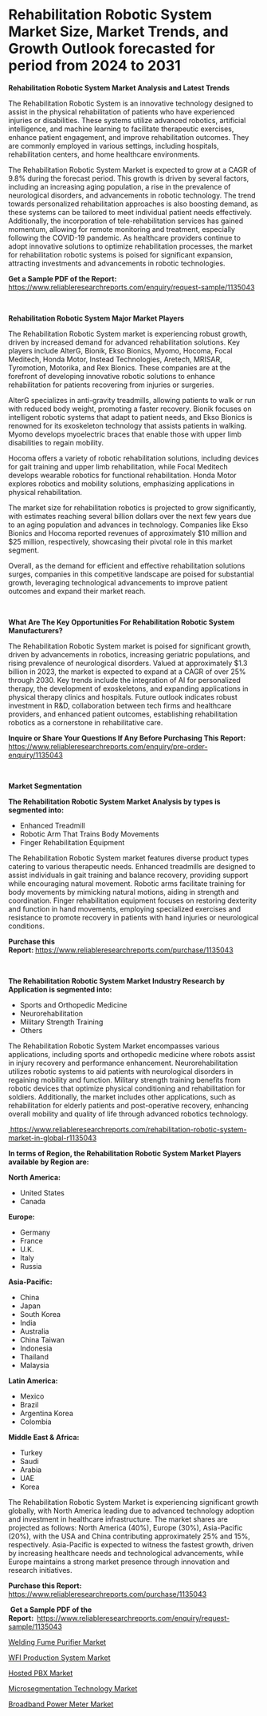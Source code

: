 <p><h1>Rehabilitation Robotic System Market Size, Market Trends, and Growth Outlook forecasted for period from 2024 to 2031</h1></p><p><strong>Rehabilitation Robotic System Market Analysis and Latest Trends</strong></p>
<p><p>The Rehabilitation Robotic System is an innovative technology designed to assist in the physical rehabilitation of patients who have experienced injuries or disabilities. These systems utilize advanced robotics, artificial intelligence, and machine learning to facilitate therapeutic exercises, enhance patient engagement, and improve rehabilitation outcomes. They are commonly employed in various settings, including hospitals, rehabilitation centers, and home healthcare environments.</p><p>The Rehabilitation Robotic System Market is expected to grow at a CAGR of 9.8% during the forecast period. This growth is driven by several factors, including an increasing aging population, a rise in the prevalence of neurological disorders, and advancements in robotic technology. The trend towards personalized rehabilitation approaches is also boosting demand, as these systems can be tailored to meet individual patient needs effectively. Additionally, the incorporation of tele-rehabilitation services has gained momentum, allowing for remote monitoring and treatment, especially following the COVID-19 pandemic. As healthcare providers continue to adopt innovative solutions to optimize rehabilitation processes, the market for rehabilitation robotic systems is poised for significant expansion, attracting investments and advancements in robotic technologies.</p></p>
<p><strong>Get a Sample PDF of the Report:&nbsp;</strong> <a href="https://www.reliableresearchreports.com/enquiry/request-sample/1135043?utm_campaign=115&utm_medium=2&utm_source=Github&utm_content=ia&utm_term=20122024&utm_id=rehabilitation-robotic-system">https://www.reliableresearchreports.com/enquiry/request-sample/1135043</a></p>
<p>&nbsp;</p>
<p><strong>Rehabilitation Robotic System Major Market Players</strong></p>
<p><p>The Rehabilitation Robotic System market is experiencing robust growth, driven by increased demand for advanced rehabilitation solutions. Key players include AlterG, Bionik, Ekso Bionics, Myomo, Hocoma, Focal Meditech, Honda Motor, Instead Technologies, Aretech, MRISAR, Tyromotion, Motorika, and Rex Bionics. These companies are at the forefront of developing innovative robotic solutions to enhance rehabilitation for patients recovering from injuries or surgeries.</p><p>AlterG specializes in anti-gravity treadmills, allowing patients to walk or run with reduced body weight, promoting a faster recovery. Bionik focuses on intelligent robotic systems that adapt to patient needs, and Ekso Bionics is renowned for its exoskeleton technology that assists patients in walking. Myomo develops myoelectric braces that enable those with upper limb disabilities to regain mobility.</p><p>Hocoma offers a variety of robotic rehabilitation solutions, including devices for gait training and upper limb rehabilitation, while Focal Meditech develops wearable robotics for functional rehabilitation. Honda Motor explores robotics and mobility solutions, emphasizing applications in physical rehabilitation.</p><p>The market size for rehabilitation robotics is projected to grow significantly, with estimates reaching several billion dollars over the next few years due to an aging population and advances in technology. Companies like Ekso Bionics and Hocoma reported revenues of approximately $10 million and $25 million, respectively, showcasing their pivotal role in this market segment. </p><p>Overall, as the demand for efficient and effective rehabilitation solutions surges, companies in this competitive landscape are poised for substantial growth, leveraging technological advancements to improve patient outcomes and expand their market reach.</p></p>
<p>&nbsp;</p>
<p><strong>What Are The Key Opportunities For Rehabilitation Robotic System Manufacturers?</strong></p>
<p><p>The Rehabilitation Robotic System market is poised for significant growth, driven by advancements in robotics, increasing geriatric populations, and rising prevalence of neurological disorders. Valued at approximately $1.3 billion in 2023, the market is expected to expand at a CAGR of over 25% through 2030. Key trends include the integration of AI for personalized therapy, the development of exoskeletons, and expanding applications in physical therapy clinics and hospitals. Future outlook indicates robust investment in R&D, collaboration between tech firms and healthcare providers, and enhanced patient outcomes, establishing rehabilitation robotics as a cornerstone in rehabilitative care.</p></p>
<p><strong>Inquire or Share Your Questions If Any Before Purchasing This Report:</strong> <a href="https://www.reliableresearchreports.com/enquiry/pre-order-enquiry/1135043?utm_campaign=115&utm_medium=2&utm_source=Github&utm_content=ia&utm_term=20122024&utm_id=rehabilitation-robotic-system">https://www.reliableresearchreports.com/enquiry/pre-order-enquiry/1135043</a></p>
<p>&nbsp;</p>
<p><strong>Market Segmentation</strong></p>
<p><strong>The Rehabilitation Robotic System Market Analysis by types is segmented into:</strong></p>
<p><ul><li>Enhanced Treadmill</li><li>Robotic Arm That Trains Body Movements</li><li>Finger Rehabilitation Equipment</li></ul></p>
<p><p>The Rehabilitation Robotic System market features diverse product types catering to various therapeutic needs. Enhanced treadmills are designed to assist individuals in gait training and balance recovery, providing support while encouraging natural movement. Robotic arms facilitate training for body movements by mimicking natural motions, aiding in strength and coordination. Finger rehabilitation equipment focuses on restoring dexterity and function in hand movements, employing specialized exercises and resistance to promote recovery in patients with hand injuries or neurological conditions.</p></p>
<p><strong>Purchase this Report:&nbsp;</strong><a href="https://www.reliableresearchreports.com/purchase/1135043?utm_campaign=115&utm_medium=2&utm_source=Github&utm_content=ia&utm_term=20122024&utm_id=rehabilitation-robotic-system">https://www.reliableresearchreports.com/purchase/1135043</a></p>
<p>&nbsp;</p>
<p><strong>The Rehabilitation Robotic System Market Industry Research by Application is segmented into:</strong></p>
<p><ul><li>Sports and Orthopedic Medicine</li><li>Neurorehabilitation</li><li>Military Strength Training</li><li>Others</li></ul></p>
<p><p>The Rehabilitation Robotic System Market encompasses various applications, including sports and orthopedic medicine where robots assist in injury recovery and performance enhancement. Neurorehabilitation utilizes robotic systems to aid patients with neurological disorders in regaining mobility and function. Military strength training benefits from robotic devices that optimize physical conditioning and rehabilitation for soldiers. Additionally, the market includes other applications, such as rehabilitation for elderly patients and post-operative recovery, enhancing overall mobility and quality of life through advanced robotics technology.</p></p>
<p><a href="https://www.reliableresearchreports.com/rehabilitation-robotic-system-market-in-global-r1135043?utm_campaign=115&utm_medium=2&utm_source=Github&utm_content=ia&utm_term=20122024&utm_id=rehabilitation-robotic-system">&nbsp;https://www.reliableresearchreports.com/rehabilitation-robotic-system-market-in-global-r1135043</a></p>
<p><strong>In terms of Region, the Rehabilitation Robotic System Market Players available by Region are:</strong></p>
<p>
    <p> <strong> North America: </strong>
        <ul>
            <li>United States</li>
            <li>Canada</li>
        </ul>
        </p> 
    <p> <strong> Europe: </strong>
        <ul>
            <li>Germany</li>
            <li>France</li>
            <li>U.K.</li>
            <li>Italy</li>
            <li>Russia</li>
        </ul>
        </p> 
    <p> <strong> Asia-Pacific: </strong>
        <ul>
            <li>China</li>
            <li>Japan</li>
            <li>South Korea</li>
            <li>India</li>
            <li>Australia</li>
            <li>China Taiwan</li>
            <li>Indonesia</li>
            <li>Thailand</li>
            <li>Malaysia</li>
        </ul>
        </p> 
    <p> <strong> Latin America: </strong>
        <ul>
            <li>Mexico</li>
            <li>Brazil</li>
            <li>Argentina Korea</li>
            <li>Colombia</li>
        </ul>
        </p> 
    <p> <strong> Middle East & Africa: </strong>
        <ul>
            <li>Turkey</li>
            <li>Saudi</li>
            <li>Arabia</li>
            <li>UAE</li>
            <li>Korea</li>
        </ul>
    </p>
    </p>
<p><p>The Rehabilitation Robotic System Market is experiencing significant growth globally, with North America leading due to advanced technology adoption and investment in healthcare infrastructure. The market shares are projected as follows: North America (40%), Europe (30%), Asia-Pacific (20%), with the USA and China contributing approximately 25% and 15%, respectively. Asia-Pacific is expected to witness the fastest growth, driven by increasing healthcare needs and technological advancements, while Europe maintains a strong market presence through innovation and research initiatives.</p></p>
<p><strong>Purchase this Report: </strong><a href="https://www.reliableresearchreports.com/purchase/1135043?utm_campaign=115&utm_medium=2&utm_source=Github&utm_content=ia&utm_term=20122024&utm_id=rehabilitation-robotic-system">https://www.reliableresearchreports.com/purchase/1135043</a></p>
<p>&nbsp;<strong>Get a Sample PDF of the Report:&nbsp;&nbsp;</strong><a href="https://www.reliableresearchreports.com/enquiry/request-sample/1135043?utm_campaign=115&utm_medium=2&utm_source=Github&utm_content=ia&utm_term=20122024&utm_id=rehabilitation-robotic-system">https://www.reliableresearchreports.com/enquiry/request-sample/1135043</a></p>
<p><strong></strong></p>
<p><p><a href="https://www.linkedin.com/pulse/welding-fume-purifier-market-report-in-depth-analysis-global-regional-r06df?utm_campaign=115&utm_medium=2&utm_source=Github&utm_content=ia&utm_term=20122024&utm_id=rehabilitation-robotic-system">Welding Fume Purifier Market</a></p><p><a href="https://github.com/gerdabatiskzv9/Market-Research-Report-List-1/blob/main/wfi-production-system-market.md?utm_campaign=115&utm_medium=2&utm_source=Github&utm_content=ia&utm_term=20122024&utm_id=rehabilitation-robotic-system">WFI Production System Market</a></p><p><a href="https://www.linkedin.com/pulse/global-hosted-pbx-market-research-report-industry-overview-qvddf?utm_campaign=115&utm_medium=2&utm_source=Github&utm_content=ia&utm_term=20122024&utm_id=rehabilitation-robotic-system">Hosted PBX Market</a></p><p><a href="https://www.linkedin.com/pulse/microsegmentation-technology-market-forecasted-considering-pdv6f?utm_campaign=115&utm_medium=2&utm_source=Github&utm_content=ia&utm_term=20122024&utm_id=rehabilitation-robotic-system">Microsegmentation Technology Market</a></p><p><a href="https://github.com/JakirUddin651/Market-Research-Report-List-1/blob/main/broadband-power-meter-market.md?utm_campaign=115&utm_medium=2&utm_source=Github&utm_content=ia&utm_term=20122024&utm_id=rehabilitation-robotic-system">Broadband Power Meter Market</a></p></p>